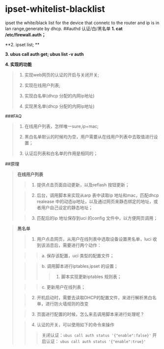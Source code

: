 # ipset-whitelist-blacklist
ipset the white/black list for the device that connetc to the router and ip is in lan range,generate by dhcp.
##authd 认证/白/黑名单
**1. cat /etc/firewall.auth；**
>

**2. ipset list; **
>

**3. ubus call auth get; ubus list -v auth**

**4. 实现的功能**
>
>1. 实现web网页的认证的开启与关闭开关;
>
>2. 实现在线用户列表;
>
>3. 实现白名单(dhcp 分配的内网ip地址)
>
>4. 实现黑名单(dhcp 分配的内网ip地址)

###FAQ

>1. 在线用户列表，怎样唯一sure,ip+mac;
>
>2. 黑白名单默认的时候均为空，用户需要从在线用户列表中去取值进行设置；
>
>3. 认证后列表和白名单的作用是相同的；

##原理
>**在线用户列表**
>
>>1. 提供点击页面自动更新，以及reflash 按钮更新；
>
>>2. 后台，调用脚本来实现从arp 表中读取ip 地址和mac，匹配dhcp realease 中的动态ip地址，以及通过网页来静态绑定的地址，或者用户自己设定的静态地址；
>
>>3. 匹配后的ip 地址保存到uci 的config 文件中，以方便网页调用；

>**黑名单**
>
>>1. 用户点击网页，从用户在线列表中选取设备设置黑名单，luci 收到该消息后，需要进行两个动作：
>
>>>a. 保存该配置，uci 类型的配置文件；
>
>>>b. 调用脚本进行iptables,ipset 的设置；
>>>>1. 脚本实现更新iptables 规则表；
>
>>>c. 更新用户在线列表；
>
>>2. 开机启动时，需要去读取DHCP的配置文件，来进行解析黑白名单，进行防火墙规则的改变
>
>>3. 页面进行配置的时候，怎么来去调用脚本来进行处理呢？
>
>>4. 认证的开关，可以使用如下的命令来操作
>>>关闭认证：`ubus call auth status '{"enable":false}'`
>>>开启认证： `ubus call auth status '{"enable":true}'`
